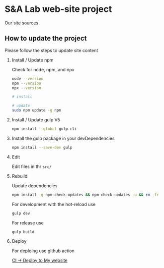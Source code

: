 # S&A Lab web-site project

Our site sources

## How to update the project

Please follow the steps to update site content

1. Install / Update npm

    Check for node, npm, and npx

    ```bash
    node --version
    npm --version
    npx --version
    ```

    ```bash
    # install

    # update
    sudo npm update -g npm
    ```

2. Install / Update gulp V5

    ```bash
    npm install --global gulp-cli
    ```

3. Install the gulp package in your devDependencies

    ```bash
    npm install --save-dev gulp
    ```

4. Edit

    Edit files in thr `src/`

5. Rebuild
    
    Update dependencies
    ```bash
    npm install -g npm-check-updates && npm-check-updates -u && rm -fr node_modules && npm install
    ```

    For development with the hot-reload use

    ```bash
    gulp dev
    ```

    For release use

    ```bash
    gulp build
    ```

6. Deploy

    For deploing use github action

    [CI -> Deploy to My website](https://github.com/a-givertzman/akkeri-lab.dev/actions/workflows/deploy.yaml)